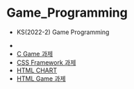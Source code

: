# Game_Programming
* KS(2022-2) Game Programming     
-
- [C Game 과제](https://github.com/seong2517/Game_Programming/tree/main/c_upgrade_game(1012))     
- [CSS Framework 과제](https://github.com/seong2517/Game_Programming/tree/main/css_framework)     
- [HTML CHART](https://github.com/seong2517/Game_Programming/tree/main/html_chart(1109))    
- [HTML Game 과제](https://github.com/seong2517/Game_Programming/tree/main/html_game(1116))
